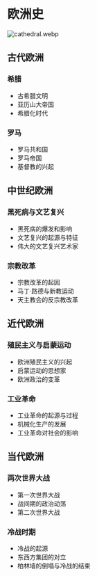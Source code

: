# 欧洲史

![cathedral.webp](/images/cathedral.webp)

## 古代欧洲

### 希腊

- 古希腊文明
- 亚历山大帝国
- 希腊化时代

### 罗马 

- 罗马共和国
- 罗马帝国
- 基督教的兴起

## 中世纪欧洲

### 黑死病与文艺复兴

- 黑死病的爆发和影响
- 文艺复兴的起源与特征
- 伟大的文艺复兴艺术家

### 宗教改革

- 宗教改革的起因
- 马丁·路德与新教运动
- 天主教会的反宗教改革

## 近代欧洲 

### 殖民主义与启蒙运动

- 欧洲殖民主义的兴起
- 启蒙运动的思想家
- 欧洲政治的变革

### 工业革命

- 工业革命的起源与过程
- 机械化生产的发展
- 工业革命对社会的影响

## 当代欧洲

### 两次世界大战

- 第一次世界大战
- 战间期的政治动荡
- 第二次世界大战

### 冷战时期

- 冷战的起源
- 东西方集团的对立
- 柏林墙的倒塌与冷战的结束
